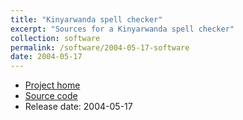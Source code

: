```yaml
---
title: "Kinyarwanda spell checker"
excerpt: "Sources for a Kinyarwanda spell checker"
collection: software
permalink: /software/2004-05-17-software
date: 2004-05-17
---
```


* [Project home](https://github.com/kscanne/hunspell/rw)
* [Source code](https://github.com/kscanne/hunspell-rw)
* Release date: 2004-05-17
